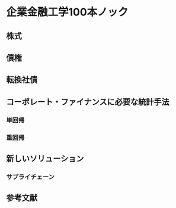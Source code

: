# 企業金融工学100本ノック
## 株式

## 債権

## 転換社債

## コーポレート・ファイナンスに必要な統計手法
### 単回帰
### 重回帰

## 新しいソリューション
### サプライチェーン



## 参考文献

